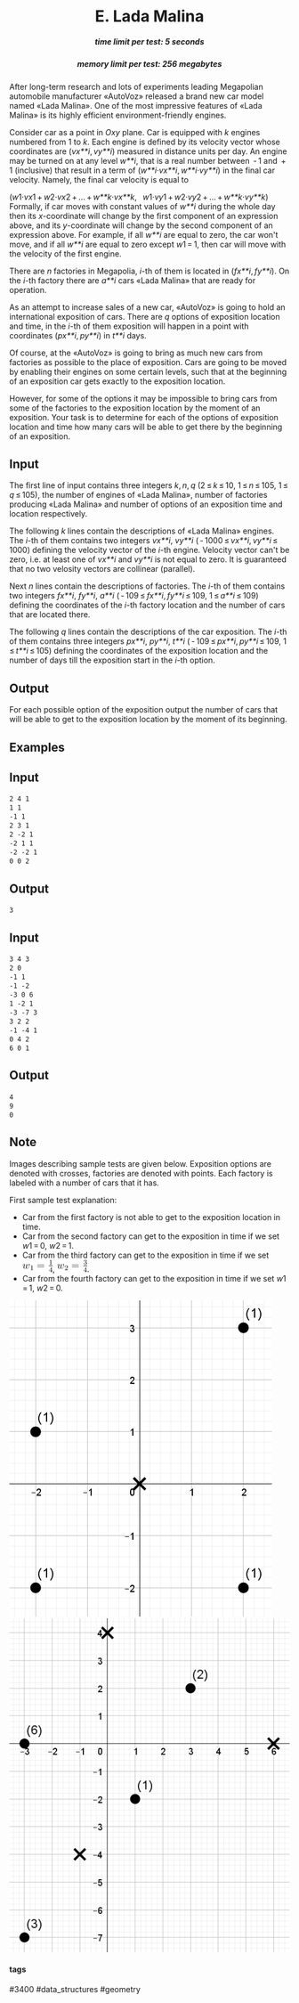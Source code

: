 <h1 style='text-align: center;'> E. Lada Malina</h1>

<h5 style='text-align: center;'>time limit per test: 5 seconds</h5>
<h5 style='text-align: center;'>memory limit per test: 256 megabytes</h5>

After long-term research and lots of experiments leading Megapolian automobile manufacturer «AutoVoz» released a brand new car model named «Lada Malina». One of the most impressive features of «Lada Malina» is its highly efficient environment-friendly engines.

Consider car as a point in *Oxy* plane. Car is equipped with *k* engines numbered from 1 to *k*. Each engine is defined by its velocity vector whose coordinates are (*vx**i*, *vy**i*) measured in distance units per day. An engine may be turned on at any level *w**i*, that is a real number between  - 1 and  + 1 (inclusive) that result in a term of (*w**i*·*vx**i*, *w**i*·*vy**i*) in the final car velocity. Namely, the final car velocity is equal to 

(*w*1·*vx*1 + *w*2·*vx*2 + ... + *w**k*·*vx**k*,   *w*1·*vy*1 + *w*2·*vy*2 + ... + *w**k*·*vy**k*) Formally, if car moves with constant values of *w**i* during the whole day then its *x*-coordinate will change by the first component of an expression above, and its *y*-coordinate will change by the second component of an expression above. For example, if all *w**i* are equal to zero, the car won't move, and if all *w**i* are equal to zero except *w*1 = 1, then car will move with the velocity of the first engine.

There are *n* factories in Megapolia, *i*-th of them is located in (*fx**i*, *fy**i*). On the *i*-th factory there are *a**i* cars «Lada Malina» that are ready for operation.

As an attempt to increase sales of a new car, «AutoVoz» is going to hold an international exposition of cars. There are *q* options of exposition location and time, in the *i*-th of them exposition will happen in a point with coordinates (*px**i*, *py**i*) in *t**i* days. 

Of course, at the «AutoVoz» is going to bring as much new cars from factories as possible to the place of exposition. Cars are going to be moved by enabling their engines on some certain levels, such that at the beginning of an exposition car gets exactly to the exposition location. 

However, for some of the options it may be impossible to bring cars from some of the factories to the exposition location by the moment of an exposition. Your task is to determine for each of the options of exposition location and time how many cars will be able to get there by the beginning of an exposition.

## Input

The first line of input contains three integers *k*, *n*, *q* (2 ≤ *k* ≤ 10, 1 ≤ *n* ≤ 105, 1 ≤ *q* ≤ 105), the number of engines of «Lada Malina», number of factories producing «Lada Malina» and number of options of an exposition time and location respectively.

The following *k* lines contain the descriptions of «Lada Malina» engines. The *i*-th of them contains two integers *vx**i*, *vy**i* ( - 1000 ≤ *vx**i*, *vy**i* ≤ 1000) defining the velocity vector of the *i*-th engine. Velocity vector can't be zero, i.e. at least one of *vx**i* and *vy**i* is not equal to zero. It is guaranteed that no two velosity vectors are collinear (parallel).

Next *n* lines contain the descriptions of factories. The *i*-th of them contains two integers *fx**i*, *fy**i*, *a**i* ( - 109 ≤ *fx**i*, *fy**i* ≤ 109, 1 ≤ *a**i* ≤ 109) defining the coordinates of the *i*-th factory location and the number of cars that are located there.

The following *q* lines contain the descriptions of the car exposition. The *i*-th of them contains three integers *px**i*, *py**i*, *t**i* ( - 109 ≤ *px**i*, *py**i* ≤ 109, 1 ≤ *t**i* ≤ 105) defining the coordinates of the exposition location and the number of days till the exposition start in the *i*-th option.

## Output

For each possible option of the exposition output the number of cars that will be able to get to the exposition location by the moment of its beginning.

## Examples

## Input


```
2 4 1  
1 1  
-1 1  
2 3 1  
2 -2 1  
-2 1 1  
-2 -2 1  
0 0 2  

```
## Output


```
3  

```
## Input


```
3 4 3  
2 0  
-1 1  
-1 -2  
-3 0 6  
1 -2 1  
-3 -7 3  
3 2 2  
-1 -4 1  
0 4 2  
6 0 1  

```
## Output


```
4  
9  
0  

```
## Note

Images describing sample tests are given below. Exposition options are denoted with crosses, factories are denoted with points. Each factory is labeled with a number of cars that it has.

First sample test explanation:

* Car from the first factory is not able to get to the exposition location in time.
* Car from the second factory can get to the exposition in time if we set *w*1 = 0, *w*2 = 1.
* Car from the third factory can get to the exposition in time if we set ![](images/1a41eaee1a8903558be190d96f56b1bfe60e3ba9.png), ![](images/a8b87da549f125113bd6a37b75809d13a7c05c07.png).
* Car from the fourth factory can get to the exposition in time if we set *w*1 = 1, *w*2 = 0.

 ![](images/59d4b10bfc1ed824b4aa99b54976de97560b340a.png) ![](images/8416ea88123bfff65967b8b72e4cfd85ff1541cf.png) 

#### tags 

#3400 #data_structures #geometry 